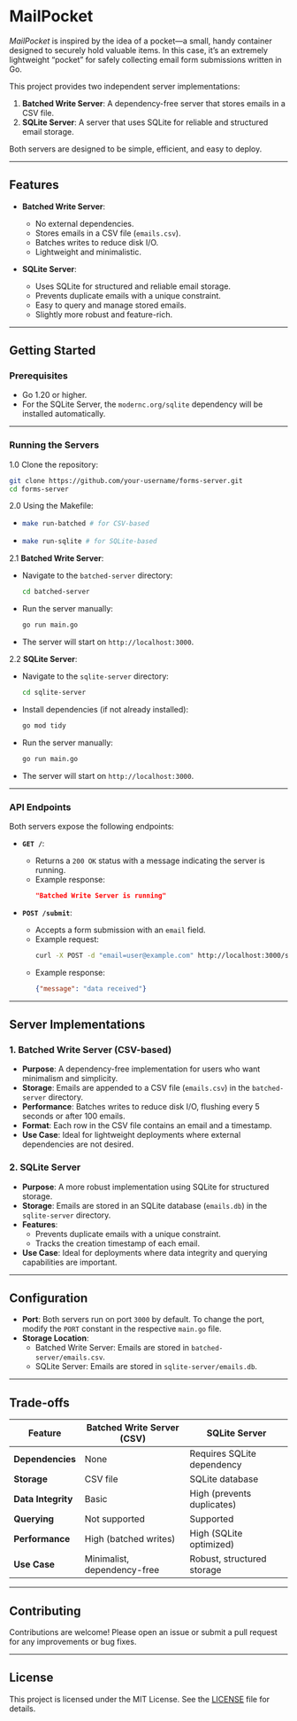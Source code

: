 # MailPocket

*MailPocket* is inspired by the idea of a pocket—a small, handy container designed to securely hold valuable items. In this case, it’s an extremely lightweight “pocket” for safely collecting email form submissions written in Go.

This project provides two independent server implementations:

1. **Batched Write Server**: A dependency-free server that stores emails in a CSV file.
2. **SQLite Server**: A server that uses SQLite for reliable and structured email storage.

Both servers are designed to be simple, efficient, and easy to deploy.

---

## Features

- **Batched Write Server**:
  - No external dependencies.
  - Stores emails in a CSV file (`emails.csv`).
  - Batches writes to reduce disk I/O.
  - Lightweight and minimalistic.

- **SQLite Server**:
  - Uses SQLite for structured and reliable email storage.
  - Prevents duplicate emails with a unique constraint.
  - Easy to query and manage stored emails.
  - Slightly more robust and feature-rich.

---

## Getting Started

### Prerequisites

- Go 1.20 or higher.
- For the SQLite Server, the `modernc.org/sqlite` dependency will be installed automatically.

---

### Running the Servers
1.0 Clone the repository:
   ```bash
   git clone https://github.com/your-username/forms-server.git
   cd forms-server
   ```

2.0 Using the Makefile:  
   - ```bash
   	 make run-batched # for CSV-based
   	 ```
   - ```bash
	 make run-sqlite # for SQLite-based
	 ```

2.1 **Batched Write Server**:
   - Navigate to the `batched-server` directory:
     ```bash
     cd batched-server
     ```
   - Run the server manually:
     ```bash
     go run main.go
     ```
   - The server will start on `http://localhost:3000`.

2.2 **SQLite Server**:
   - Navigate to the `sqlite-server` directory:
     ```bash
     cd sqlite-server
     ```
   - Install dependencies (if not already installed):
     ```bash
     go mod tidy
     ```
   - Run the server manually:
     ```bash
     go run main.go
     ```
   - The server will start on `http://localhost:3000`.

---

### API Endpoints

Both servers expose the following endpoints:

- **`GET /`**:
  - Returns a `200 OK` status with a message indicating the server is running.
  - Example response:
    ```json
    "Batched Write Server is running"
    ```

- **`POST /submit`**:
  - Accepts a form submission with an `email` field.
  - Example request:
    ```bash
    curl -X POST -d "email=user@example.com" http://localhost:3000/submit
    ```
  - Example response:
    ```json
    {"message": "data received"}
    ```

---

## Server Implementations

### 1. Batched Write Server (CSV-based)

- **Purpose**: A dependency-free implementation for users who want minimalism and simplicity.
- **Storage**: Emails are appended to a CSV file (`emails.csv`) in the `batched-server` directory.
- **Performance**: Batches writes to reduce disk I/O, flushing every 5 seconds or after 100 emails.
- **Format**: Each row in the CSV file contains an email and a timestamp.
- **Use Case**: Ideal for lightweight deployments where external dependencies are not desired.

### 2. SQLite Server

- **Purpose**: A more robust implementation using SQLite for structured storage.
- **Storage**: Emails are stored in an SQLite database (`emails.db`) in the `sqlite-server` directory.
- **Features**:
  - Prevents duplicate emails with a unique constraint.
  - Tracks the creation timestamp of each email.
- **Use Case**: Ideal for deployments where data integrity and querying capabilities are important.

---

## Configuration

- **Port**: Both servers run on port `3000` by default. To change the port, modify the `PORT` constant in the respective `main.go` file.
- **Storage Location**:
  - Batched Write Server: Emails are stored in `batched-server/emails.csv`.
  - SQLite Server: Emails are stored in `sqlite-server/emails.db`.

---

## Trade-offs

| Feature                | Batched Write Server (CSV)  | SQLite Server               |
|------------------------|------------------------------|-----------------------------|
| **Dependencies**       | None                        | Requires SQLite dependency  |
| **Storage**            | CSV file                    | SQLite database             |
| **Data Integrity**     | Basic                       | High (prevents duplicates)  |
| **Querying**           | Not supported               | Supported                   |
| **Performance**        | High (batched writes)       | High (SQLite optimized)     |
| **Use Case**           | Minimalist, dependency-free | Robust, structured storage  |

---

## Contributing

Contributions are welcome! Please open an issue or submit a pull request for any improvements or bug fixes.

---

## License

This project is licensed under the MIT License. See the [LICENSE](LICENSE) file for details.

